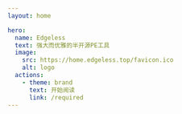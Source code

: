 ```yaml
---
layout: home

hero:
  name: Edgeless
  text: 强大而优雅的半开源PE工具
  image:
    src: https://home.edgeless.top/favicon.ico
    alt: logo
  actions:
    - theme: brand
      text: 开始阅读
      link: /required
---
```

